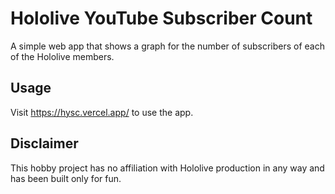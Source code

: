 # Hololive YouTube Subscriber Count

A simple web app that shows a graph for the number of subscribers of each of the Hololive members.

## Usage

Visit https://hysc.vercel.app/ to use the app.

## Disclaimer

This hobby project has no affiliation with Hololive production in any way and has been built only
for fun.
